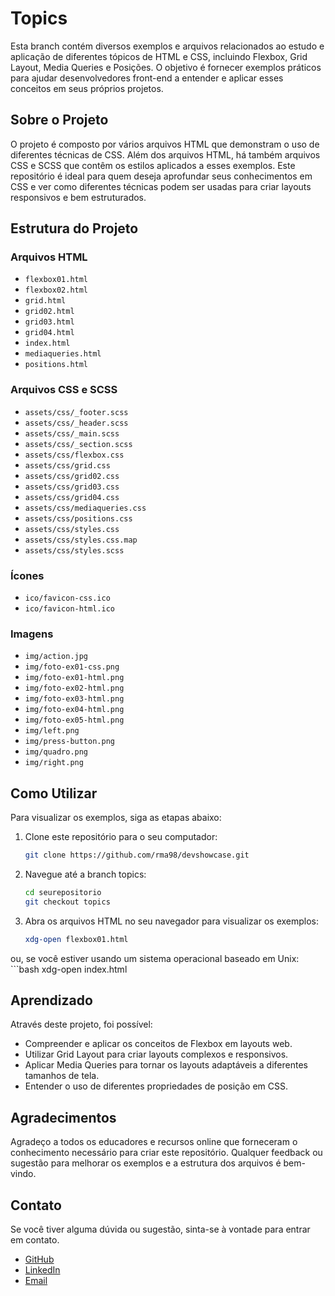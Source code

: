 # Topics

Esta branch contém diversos exemplos e arquivos relacionados ao estudo e aplicação de diferentes tópicos de HTML e CSS, incluindo Flexbox, Grid Layout, Media Queries e Posições. O objetivo é fornecer exemplos práticos para ajudar desenvolvedores front-end a entender e aplicar esses conceitos em seus próprios projetos.

## Sobre o Projeto

O projeto é composto por vários arquivos HTML que demonstram o uso de diferentes técnicas de CSS. Além dos arquivos HTML, há também arquivos CSS e SCSS que contêm os estilos aplicados a esses exemplos. Este repositório é ideal para quem deseja aprofundar seus conhecimentos em CSS e ver como diferentes técnicas podem ser usadas para criar layouts responsivos e bem estruturados.

## Estrutura do Projeto

### Arquivos HTML

- `flexbox01.html`
- `flexbox02.html`
- `grid.html`
- `grid02.html`
- `grid03.html`
- `grid04.html`
- `index.html`
- `mediaqueries.html`
- `positions.html`

### Arquivos CSS e SCSS

- `assets/css/_footer.scss`
- `assets/css/_header.scss`
- `assets/css/_main.scss`
- `assets/css/_section.scss`
- `assets/css/flexbox.css`
- `assets/css/grid.css`
- `assets/css/grid02.css`
- `assets/css/grid03.css`
- `assets/css/grid04.css`
- `assets/css/mediaqueries.css`
- `assets/css/positions.css`
- `assets/css/styles.css`
- `assets/css/styles.css.map`
- `assets/css/styles.scss`

### Ícones

- `ico/favicon-css.ico`
- `ico/favicon-html.ico`

### Imagens

- `img/action.jpg`
- `img/foto-ex01-css.png`
- `img/foto-ex01-html.png`
- `img/foto-ex02-html.png`
- `img/foto-ex03-html.png`
- `img/foto-ex04-html.png`
- `img/foto-ex05-html.png`
- `img/left.png`
- `img/press-button.png`
- `img/quadro.png`
- `img/right.png`

## Como Utilizar

Para visualizar os exemplos, siga as etapas abaixo:

1. Clone este repositório para o seu computador:
    ```bash
    git clone https://github.com/rma98/devshowcase.git

2. Navegue até a branch topics:
    ```bash
    cd seurepositorio
    git checkout topics

3. Abra os arquivos HTML no seu navegador para visualizar os exemplos:
    ```bash
    xdg-open flexbox01.html

ou, se você estiver usando um sistema operacional baseado em Unix:
    ```bash
    xdg-open index.html

## Aprendizado
Através deste projeto, foi possível:

- Compreender e aplicar os conceitos de Flexbox em layouts web.
- Utilizar Grid Layout para criar layouts complexos e responsivos.
- Aplicar Media Queries para tornar os layouts adaptáveis a diferentes tamanhos de tela.
- Entender o uso de diferentes propriedades de posição em CSS.

## Agradecimentos
Agradeço a todos os educadores e recursos online que forneceram o conhecimento necessário para criar este repositório. Qualquer feedback ou sugestão para melhorar os exemplos e a estrutura dos arquivos é bem-vindo.

## Contato
Se você tiver alguma dúvida ou sugestão, sinta-se à vontade para entrar em contato.

- [GitHub](https://github.com/rma98)
- [LinkedIn](https://linkedin.com/in/robson-monteiro-de-albuquerque-8b3853230)
- [Email](robalbuquerque98@gmail.com)